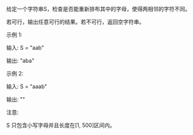 给定一个字符串S，检查是否能重新排布其中的字母，使得两相邻的字符不同。

若可行，输出任意可行的结果。若不可行，返回空字符串。

示例 1:

输入: S = "aab"

输出: "aba"

示例 2:

输入: S = "aaab"

输出: ""

注意:

S 只包含小写字母并且长度在[1, 500]区间内。
